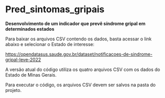 # Pred_sintomas_gripais
**Desenvolvimento de um indicador que prevê síndrome gripal em determinados estados**

Para baixar os arquivos CSV contendo os dados, basta acessar o link abaixo e selecionar o Estado de interesse:

https://opendatasus.saude.gov.br/dataset/notificacoes-de-sindrome-gripal-leve-2022

A versão atual do código utiliza os quatro arquivos CSV com os dados do Estado de Minas Gerais.

Para executar o código, os arquivos CSV devem ser salvos na pasta do projeto.

